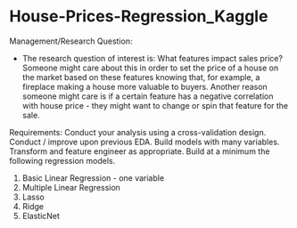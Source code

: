 # House-Prices-Regression_Kaggle

Management/Research Question:
+ The research question of interest is: What features impact sales price? Someone might care about this in order to set the price of a house on the market based on these features knowing that, for example, a fireplace making a house more valuable to buyers. Another reason someone might care is if a certain feature has a negative correlation with house price - they might want to change or spin that feature for the sale.

Requirements:
Conduct your analysis using a cross-validation design.
Conduct / improve upon previous EDA.
Build models with many variables.
Transform and feature engineer as appropriate.
Build at a minimum the following regression models.
  1. Basic Linear Regression - one variable
  2. Multiple Linear Regression
  3. Lasso
  4. Ridge
  5. ElasticNet
